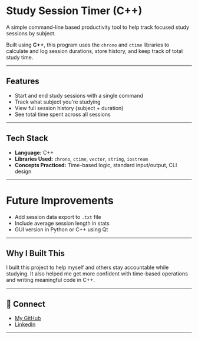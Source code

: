 #  Study Session Timer (C++)

A simple command-line based productivity tool to help track focused study sessions by subject.

Built using **C++**, this program uses the `chrono` and `ctime` libraries to calculate and log session durations, store history, and keep track of total study time.

---

##  Features

-  Start and end study sessions with a single command
-  Track what subject you're studying
-  View full session history (subject + duration)
-  See total time spent across all sessions

---

## Tech Stack

- **Language:** C++
- **Libraries Used:** `chrono`, `ctime`, `vector`, `string`, `iostream`
- **Concepts Practiced:** Time-based logic, standard input/output, CLI design



---
# Future Improvements

- Add session data export to `.txt` file
- Include average session length in stats
- GUI version in Python or C++ using Qt

---

## Why I Built This

I built this project to help myself and others stay accountable while studying. It also helped me get more confident with time-based operations and writing meaningful code in C++.

---

## 🔗 Connect

- [My GitHub](https://github.com/lt14KNIGHT)
- [LinkedIn](https://linkedin.com/in/ltandon14)

---


